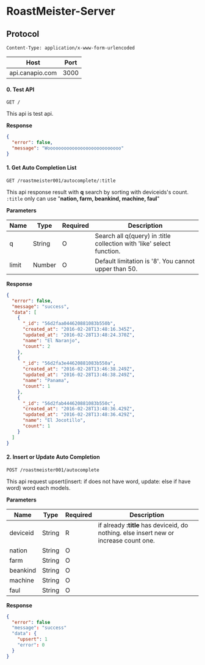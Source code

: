 # RoastMeister-Server

## Protocol

```
Content-Type: application/x-www-form-urlencoded
```

Host | Port |
-----|------|
api.canapio.com|3000|

#### 0. Test API
```GET / ```

This api is test api.

**Response**
```json
{
  "error": false,
  "message": "Wooooooooooooooooooooooooooo"
}
```

#### 1. Get Auto Completion List
```GET /roastmeister001/autocomplete/:title```

This api response result with **q** search by sorting with deviceids's count.
```:title``` only can use "**nation, farm, beankind, machine, faul**"

**Parameters**

Name      | Type   | Required | Description
--------- | ------ | -------- | ----------------------------------------------------------------------
q         | String | O        | Search all q(query) in :title collection with 'like' select function.
limit     | Number | O        | Default limitation is '8'. You cannot upper than 50.



**Response**
```json
{
  "error": false,
  "message": "success",
  "data": [
    {
      "_id": "56d2faa044620881083b550b",
      "created_at": "2016-02-28T13:48:16.345Z",
      "updated_at": "2016-02-28T13:48:24.370Z",
      "name": "El Naranjo",
      "count": 2
    },
    {
      "_id": "56d2fa3e44620881083b550a",
      "created_at": "2016-02-28T13:46:38.249Z",
      "updated_at": "2016-02-28T13:46:38.249Z",
      "name": "Panama",
      "count": 1
    },
    {
      "_id": "56d2fab444620881083b550c",
      "created_at": "2016-02-28T13:48:36.429Z",
      "updated_at": "2016-02-28T13:48:36.429Z",
      "name": "El Jocotillo",
      "count": 1
    }
  ]
}
```



#### 2. Insert or Update Auto Completion
```POST /roastmeister001/autocomplete```

This api request upsert(insert: if does not have word, update: else if have word) word each models.

**Parameters**

Name      | Type   | Required | Description
--------- | ------ | -------- | ----------------------------------------------------------------------
deviceid  | String | R        | if already **:title** has deviceid, do nothing. else insert new or increase count one.
nation    | String | O        |
farm      | String | O        |
beankind  | String | O        |
machine   | String | O        |
faul      | String | O        |



**Response**
```json
{
  "error": false
  "message": "success"
  "data": {
    "upsert": 1
    "error": 0
  }
}
```
